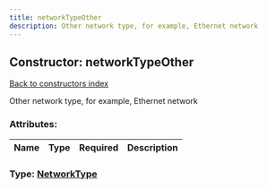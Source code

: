 ```yaml
---
title: networkTypeOther
description: Other network type, for example, Ethernet network
---
```

## Constructor: networkTypeOther  
[Back to constructors index](index.md)



Other network type, for example, Ethernet network

### Attributes:

| Name     |    Type       | Required | Description |
|----------|---------------|----------|-------------|



### Type: [NetworkType](../types/NetworkType.md)


